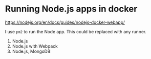# Running Node.js apps in docker

https://nodejs.org/en/docs/guides/nodejs-docker-webapp/

I use ``` pm2 ``` to run the Node app. This could be replaced with any runner.

1. Node.js
2. Node.js with Webpack
3. Node.js, MongoDB 